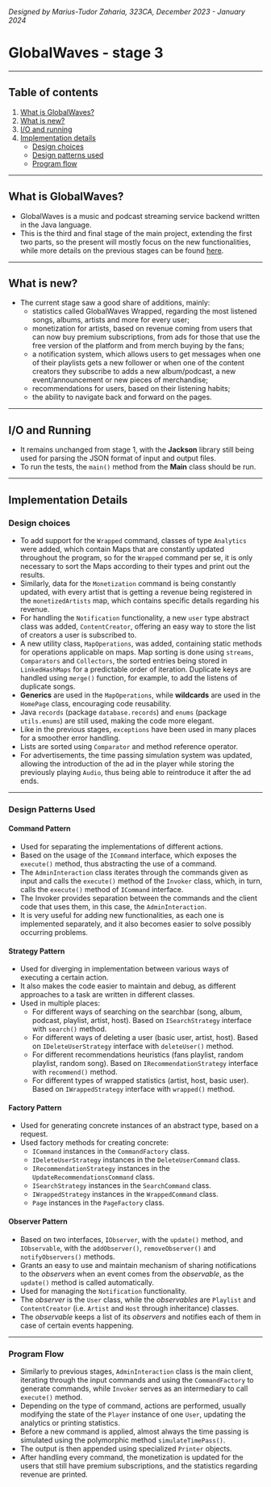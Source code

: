 *Designed by Marius-Tudor Zaharia, 323CA, December 2023 - January 2024*

# GlobalWaves - stage 3

---

## Table of contents
1. [What is GlobalWaves?](#what-is-globalwaves)
2. [What is new?](#what-is-new)
3. [I/O and running](#io-and-running)
4. [Implementation details](#implementation-details)
   * [Design choices](#design-choices)
   * [Design patterns used](#design-patterns-used)
   * [Program flow](#program-flow)

---

## What is GlobalWaves?
* GlobalWaves is a music and podcast streaming service backend written in the
Java language.
* This is the third and final stage of the main project, extending the first
two parts, so the present will mostly focus on the new functionalities, while
more details on the previous stages can be found
[here](https://github.com/tudorz23/GlobalWaves-stage2.git).

---

## What is new?
* The current stage saw a good share of additions, mainly:
  * statistics called GlobalWaves Wrapped, regarding the most listened songs,
  albums, artists and more for every user;
  * monetization for artists, based on revenue coming from users that can now
  buy premium subscriptions, from ads for those that use the free version of
  the platform and from merch buying by the fans;
  * a notification system, which allows users to get messages when one of their
  playlists gets a new follower or when one of the content creators they
  subscribe to adds a new album/podcast, a new event/announcement or new pieces
  of merchandise;
  * recommendations for users, based on their listening habits;
  * the ability to navigate back and forward on the pages.

---

## I/O and Running
* It remains unchanged from stage 1, with the **Jackson** library still being
used for parsing the JSON format of input and output files.
* To run the tests, the `main()` method from the **Main** class should be run.

---

## Implementation Details
### Design choices
* To add support for the `Wrapped` command, classes of type `Analytics` were
added, which contain Maps that are constantly updated throughout the program,
so for the `Wrapped` command per se, it is only necessary to sort the Maps
according to their types and print out the results.
* Similarly, data for the `Monetization` command is being constantly updated,
with every artist that is getting a revenue being registered in the
`monetizedArtists` map, which contains specific details regarding his revenue.
* For handling the `Notification` functionality, a new `user` type abstract
class was added, `ContentCreator`, offering an easy way to store the list of
creators a user is subscribed to.
* A new utility class, `MapOperations`, was added, containing static methods
for operations applicable on maps. Map sorting is done using `streams`,
`Comparators` and `Collectors`, the sorted entries being stored in
`LinkedHashMaps` for a predictable order of iteration. Duplicate keys are
handled using `merge()` function, for example, to add the listens of
duplicate songs.
* **Generics** are used in the `MapOperations`, while **wildcards** are used
in the `HomePage` class, encouraging code reusability.
* Java `records` (package `database.records`) and `enums` (package
`utils.enums`) are still used, making the code more elegant.
* Like in the previous stages, `exceptions` have been used in many places
for a smoother error handling.
* Lists are sorted using `Comparator` and method reference operator.
* For advertisements, the time passing simulation system was updated, allowing
the introduction of the ad in the player while storing the previously playing
`Audio`, thus being able to reintroduce it after the ad ends.

---

### Design Patterns Used
#### Command Pattern
* Used for separating the implementations of different actions.
* Based on the usage of the `ICommand` interface, which exposes the `execute()`
method, thus abstracting the use of a command.
* The `AdminInteraction` class iterates through the commands given as input
and calls the `execute()` method of the `Invoker` class, which, in turn,
calls the `execute()` method of `ICommand` interface.
* The Invoker provides separation between the commands and the client code that
uses them, in this case, the `AdminInteraction`.
* It is very useful for adding new functionalities, as each one is implemented
separately, and it also becomes easier to solve possibly occurring problems.

#### Strategy Pattern
* Used for diverging in implementation between various ways of executing a
certain action.
* It also makes the code easier to maintain and debug, as different approaches
to a task are written in different classes.
* Used in multiple places:
  * For different ways of searching on the searchbar (song, album, podcast,
    playlist, artist, host). Based on `ISearchStrategy` interface with
    `search()` method.
  * For different ways of deleting a user (basic user, artist, host). Based on
    `IDeleteUserStrategy` interface with `deleteUser()` method.
  * For different recommendations heuristics (fans playlist, random playlist,
    random song). Based on `IRecommendationStrategy` interface with
    `recommend()` method.
  * For different types of wrapped statistics (artist, host, basic user). Based
    on `IWrappedStrategy` interface with `wrapped()` method.

#### Factory Pattern
* Used for generating concrete instances of an abstract type, based on a
request.
* Used factory methods for creating concrete:
  * `ICommand` instances in the `CommandFactory` class.
  * `IDeleteUserStrategy` instances in the `DeleteUserCommand` class.
  * `IRecommendationStrategy` instances in the `UpdateRecommendationsCommand`
    class.
  * `ISearchStrategy` instances in the `SearchCommand` class.
  * `IWrappedStrategy` instances in the `WrappedCommand` class.
  * `Page` instances in the `PageFactory` class.

#### Observer Pattern
* Based on two interfaces, `IObserver`, with the `update()` method, and
`IObservable`, with the `addObserver()`, `removeObserver()` and
`notifyObservers()` methods.
* Grants an easy to use and maintain mechanism of sharing notifications to
the *observers* when an event comes from the *observable*, as the `update()`
method is called automatically.
* Used for managing the `Notification` functionality.
* The *observer* is the `User` class, while the *observables* are `Playlist`
and `ContentCreator` (i.e. `Artist` and `Host` through inheritance) classes.
* The *observable* keeps a list of its *observers* and notifies each of them
in case of certain events happening.

---

### Program Flow
* Similarly to previous stages, `AdminInteraction` class is the main client,
iterating through the input commands and using the `CommandFactory` to generate
commands, while `Invoker` serves as an intermediary to call `execute()` method.
* Depending on the type of command, actions are performed, usually modifying
the state of the `Player` instance of one `User`, updating the analytics or
printing statistics.
* Before a new command is applied, almost always the time passing is simulated
using the polymorphic method `simulateTimePass()`.
* The output is then appended using specialized `Printer` objects.
* After handling every command, the monetization is updated for the users that
still have premium subscriptions, and the statistics regarding revenue are
printed.
